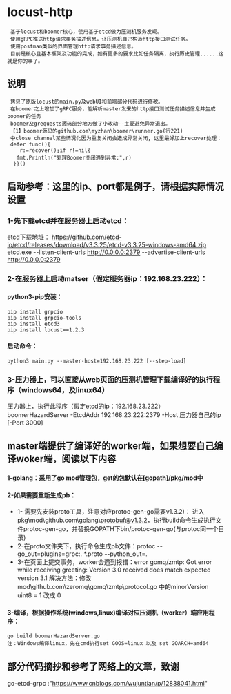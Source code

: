 # locust-http
     基于locust和boomer核心，使用基于etcd做为压测机服务发现。
     使用gRPC推送http请求事务描述信息，让压测机自己构造http接口测试任务。
     使用postman类似的界面管理http请求事务描述信息。
     目前是核心且基本框架及功能的完成，如有更多的要求比如任务隔离，执行历史管理......这就是你的事了。
     

## 说明
     拷贝了原版locust的main.py及webUI和前端部分代码进行修改。
     在boomer之上增加了gRPC服务，能解析master发来的http接口测试任务描述信息并生成boomer的任务
     boomer及grequests源码部分地方做了小改动--主要避免异常退出。
     【1】boomer源码的github.com\myzhan\boomer\runner.go(行221)
     中close channel某些情况化因为重复关闭会造成异常关闭, 这里最好加上recover处理：
     defer func(){
      	r:=recover();if r!=nil{
	   fmt.Println("处理Boomer关闭遇到异常:",r)
      }}()

         
## 启动参考：这里的ip、port都是例子，请根据实际情况设置
  ### 1-先下载etcd并在服务器上启动etcd：
  etcd下载地址： https://github.com/etcd-io/etcd/releases/download/v3.3.25/etcd-v3.3.25-windows-amd64.zip  
  	etcd.exe --listen-client-urls http://0.0.0.0:2379 --advertise-client-urls http://0.0.0.0:2379
       
  ### 2-在服务器上启动matser（假定服务器ip：192.168.23.222）：
  #### python3-pip安装：
    pip install grpcio
    pip install grpcio-tools
    pip install etcd3
    pip install locust==1.2.3
  #### 启动命令：
    python3 main.py --master-host=192.168.23.222 [--step-load]
  ### 3-压力器上，可以直接从web页面的压测机管理下载编译好的执行程序（windows64，及linux64）
  压力器上，执行此程序（假定etcd的ip：192.168.23.222）
      boomerHazardServer -EtcdAddr 192.168.23.222:2379 -Host 压力器自己的ip [-Port 3000]
    
## master端提供了编译好的worker端，如果想要自己编译woker端，阅读以下内容
 #### 1-golang：采用了go mod管理包，get的包默认在[gopath]/pkg/mod中
 #### 2-如果需要重新生成pb：
- 1- 需要先安装proto工具，注意对应protoc-gen-go需要v1.3.2)：
       进入pkg\mod\github.com\golang\protobuf@v1.3.2，执行build命令生成执行文件protoc-gen-go，并替换GOPATH下bin/protoc-gen-go(与protoc同一个目录)
- 2-在proto文件夹下，执行命令生成pb文件：protoc --go_out=plugins=grpc:. *.proto --python_out=.
- 3-在页面上提交事务，worker会遇到报错：error gomq/zmtp: Got error while receiving greeting: Version 3.0 received does match expected version 3.1 
     解决方法：修改 mod\github.com\zeromq\gomq\zmtp\protocol.go 中的minorVersion uint8 = 1 改成 0
#### 3-编译，根据操作系统(windows,linux)编译对应压测机（worker）端应用程序：
  	go build boomerHazardServer.go
  	注：Windows编译linux，先在cmd执行set GOOS=linux 以及 set GOARCH=amd64
  
 
## 部分代码摘抄和参考了网络上的文章，致谢
   go-etcd-grpc :"https://www.cnblogs.com/wujuntian/p/12838041.html"
   
